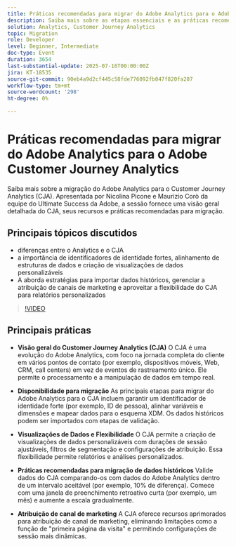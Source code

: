 ```yaml
---
title: Práticas recomendadas para migrar do Adobe Analytics para o Adobe Customer Journey Analytics
description: Saiba mais sobre as etapas essenciais e as práticas recomendadas para migrar do Adobe Analytics para o Customer Journey Analytics (CJA), incluindo o design de esquema XDM, o mapeamento de dados e a configuração da visualização de dados.
solution: Analytics, Customer Journey Analytics
topic: Migration
role: Developer
level: Beginner, Intermediate
doc-type: Event
duration: 3654
last-substantial-update: 2025-07-16T00:00:00Z
jira: KT-18535
source-git-commit: 90eb4a9d2cf445c58fde776092fb047f820fa207
workflow-type: tm+mt
source-wordcount: '298'
ht-degree: 0%

---
```



# Práticas recomendadas para migrar do Adobe Analytics para o Adobe Customer Journey Analytics

Saiba mais sobre a migração do Adobe Analytics para o Customer Journey Analytics (CJA). Apresentada por Nicolina Picone e Maurizio Corò da equipe do Ultimate Success da Adobe, a sessão fornece uma visão geral detalhada do CJA, seus recursos e práticas recomendadas para migração.

## Principais tópicos discutidos

* diferenças entre o Analytics e o CJA
* a importância de identificadores de identidade fortes, alinhamento de estruturas de dados e criação de visualizações de dados personalizáveis
* A aborda estratégias para importar dados históricos, gerenciar a atribuição de canais de marketing e aproveitar a flexibilidade do CJA para relatórios personalizados

>[!VIDEO](https://video.tv.adobe.com/v/3464911/?learn=on&enablevpops)

## Principais práticas

* **Visão geral do Customer Journey Analytics (CJA)** O CJA é uma evolução do Adobe Analytics, com foco na jornada completa do cliente em vários pontos de contato (por exemplo, dispositivos móveis, Web, CRM, call centers) em vez de eventos de rastreamento único. Ele permite o processamento e a manipulação de dados em tempo real.

* **Disponibilidade para migração** As principais etapas para migrar do Adobe Analytics para o CJA incluem garantir um identificador de identidade forte (por exemplo, ID de pessoa), alinhar variáveis e dimensões e mapear dados para o esquema XDM. Os dados históricos podem ser importados com etapas de validação.

* **Visualizações de Dados e Flexibilidade** O CJA permite a criação de visualizações de dados personalizáveis com durações de sessão ajustáveis, filtros de segmentação e configurações de atribuição. Essa flexibilidade permite relatórios e análises personalizados.

* **Práticas recomendadas para migração de dados históricos** Valide dados do CJA comparando-os com dados do Adobe Analytics dentro de um intervalo aceitável (por exemplo, 10% de diferença). Comece com uma janela de preenchimento retroativo curta (por exemplo, um mês) e aumente a escala gradualmente.

* **Atribuição de canal de marketing** A CJA oferece recursos aprimorados para atribuição de canal de marketing, eliminando limitações como a função de &quot;primeira página da visita&quot; e permitindo configurações de sessão mais dinâmicas.
